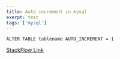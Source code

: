 ```yaml
---
title: Auto increment in mysql
exerpt: test
tags: ['mysql']
---
```


```mysql
ALTER TABLE tablename AUTO_INCREMENT = 1
```
[StackFlow Link](https://stackoverflow.com/a/8923132)
